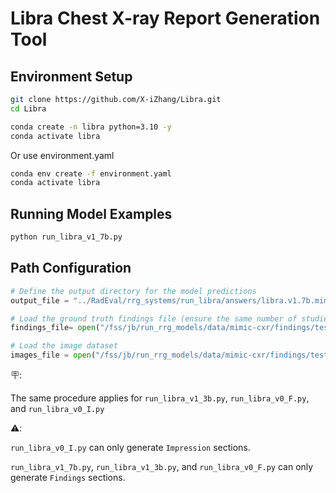 # Libra Chest X-ray Report Generation Tool

## Environment Setup

```bash
git clone https://github.com/X-iZhang/Libra.git
cd Libra
```

```bash
conda create -n libra python=3.10 -y
conda activate libra
```
Or use environment.yaml
```bash
conda env create -f environment.yaml
conda activate libra
```

## Running Model Examples

```bash
python run_libra_v1_7b.py 
```

## Path Configuration
```python
# Define the output directory for the model predictions
output_file = "../RadEval/rrg_systems/run_libra/answers/libra.v1.7b.mimic.test.findings.tok"

# Load the ground truth findings file (ensure the same number of studies)
findings_file= open("/fss/jb/run_rrg_models/data/mimic-cxr/findings/test.findings.tok").readlines()

# Load the image dataset
images_file = open("/fss/jb/run_rrg_models/data/mimic-cxr/findings/test.image.tok").readlines()
```

🪧:

The same procedure applies for `run_libra_v1_3b.py`, `run_libra_v0_F.py`, and `run_libra_v0_I.py`

⚠️:

`run_libra_v0_I.py` can only generate `Impression` sections.

`run_libra_v1_7b.py`, `run_libra_v1_3b.py`, and `run_libra_v0_F.py` can only generate `Findings` sections.